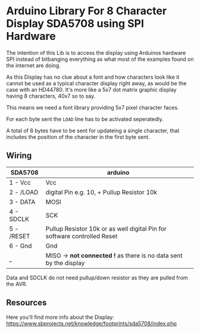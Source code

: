 # Arduino Library For 8 Character Display SDA5708 using SPI Hardware

The intention of this Lib is to access the display using Arduinos hardware SPI instead of bitbanging everything as what most of the examples found on the internet are doing.

As this Display has no clue about a font and how characters look like it cannot be used as a typical character display right away, as would be the case with an HD44780. 
It's more like a 5x7 dot matrix graphic display having 8 characters, 40x7 so to say.

This means we need a font library providing 5x7 pixel character faces.

For each byte sent the `LOAD` line has to be activated seperatedly. 

A total of 8 bytes have to be sent for updateing a single character, that includes the position of the character in the first byte sent.

## Wiring

SDA5708|arduino
--------|-----------
1 - Vcc|Vcc
2 - /LOAD|digital Pin e.g. 10, + Pullup Resistor 10k
3 - DATA|MOSI
4 - SDCLK|SCK
5 - /RESET|Pullup Resistor 10k or as well digital Pin for software controlled Reset
6 - Gnd|Gnd
_ |MISO -> **not connected !** as there is no data sent by the display

Data and SDCLK do not need pullup/down resistor as they are pulled from the AVR.

## Resources

Here you'll find more info about the Display:
https://www.sbprojects.net/knowledge/footprints/sda5708/index.php

